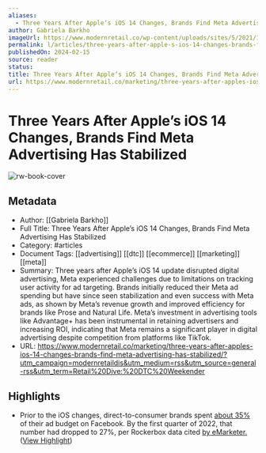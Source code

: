 ```yaml
---
aliases:
  - Three Years After Apple’s iOS 14 Changes, Brands Find Meta Advertising Has Stabilized
author: Gabriela Barkho
imageUrl: https://www.modernretail.co/wp-content/uploads/sites/5/2021/10/instagram-facebook-revenue-e1660858121932.png
permalink: l/articles/three-years-after-apple-s-ios-14-changes-brands-find-meta-advertising-has-stabilized
publishedOn: 2024-02-15
source: reader
status: 
title: Three Years After Apple’s iOS 14 Changes, Brands Find Meta Advertising Has Stabilized
url: https://www.modernretail.co/marketing/three-years-after-apples-ios-14-changes-brands-find-meta-advertising-has-stabilized/?utm_campaign=modernretaildis&utm_medium=rss&utm_source=general-rss&utm_term=Retail%20Dive:%20DTC%20Weekender
---
```

# Three Years After Apple’s iOS 14 Changes, Brands Find Meta Advertising Has Stabilized

![rw-book-cover](https://www.modernretail.co/wp-content/uploads/sites/5/2021/10/instagram-facebook-revenue-e1660858121932.png)

## Metadata

- Author: [[Gabriela Barkho]]
- Full Title: Three Years After Apple’s iOS 14 Changes, Brands Find Meta Advertising Has Stabilized
- Category: #articles
- Document Tags: [[advertising]] [[dtc]] [[ecommerce]] [[marketing]] [[meta]]
- Summary: Three years after Apple’s iOS 14 update disrupted digital advertising, Meta experienced challenges due to limitations on tracking user activity for ad targeting. Brands initially reduced their Meta ad spending but have since seen stabilization and even success with Meta ads, as shown by Meta’s revenue growth and improved efficiency for brands like Prose and Natural Life. Meta’s investment in advertising tools like Advantage+ has been instrumental in retaining advertisers and increasing ROI, indicating that Meta remains a significant player in digital advertising despite competition from platforms like TikTok.
- URL: https://www.modernretail.co/marketing/three-years-after-apples-ios-14-changes-brands-find-meta-advertising-has-stabilized/?utm_campaign=modernretaildis&utm_medium=rss&utm_source=general-rss&utm_term=Retail%20Dive:%20DTC%20Weekender

## Highlights

- Prior to the iOS changes, direct-to-consumer brands spent [about 35%](https://www.modernretail.co/technology/there-are-headwinds-happening-in-the-industry-inside-metas-post-ios14-strategy/) of their ad budget on Facebook. By the first quarter of 2022, that number had dropped to 27%, per Rockerbox data cited [by eMarketer.](https://www.insiderintelligence.com/content/d2c-brands-2022) ([View Highlight](https://read.readwise.io/read/01hq5n0m85yfrby2t5450k17b0))
